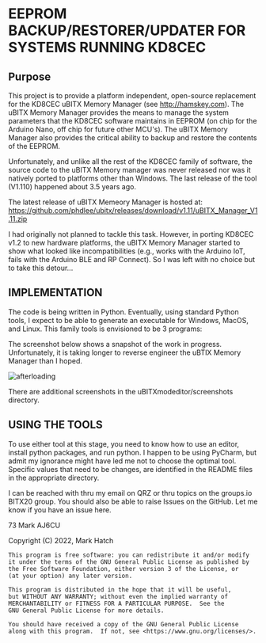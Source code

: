 # EEPROM BACKUP/RESTORER/UPDATER FOR SYSTEMS RUNNING KD8CEC

## Purpose
This project is to provide a platform independent, open-source replacement for the KD8CEC uBITX Memory Manager (see http://hamskey.com). The uBITX Memory Manager provides the means to manage the system parameters that the KD8CEC software maintains in EEPROM (on chip for the Arduino Nano, off chip for future other MCU's). The uBITX Memory Manager also provides the critical ability to backup and restore the contents of the EEPROM. 

Unfortunately, and unlike all the rest of the KD8CEC family of software, the source code to the uBITX Memory manager was never released nor was it natively ported to platforms other than Windows. The last release of the tool (V1.110) happened about 3.5 years ago. 

The latest release of uBITX Memeory Manager is hosted at:
https://github.com/phdlee/ubitx/releases/download/v1.11/uBITX_Manager_V1.11.zip

I had originally not planned to tackle this task. However, in porting KD8CEC v1.2 to new hardware platforms, the uBITX Memory Manager started to show what looked like incompatibilities (e.g., works with the Arduino IoT, fails with the Arduino BLE and RP Connect). So I was left with no choice but to take this detour...

## IMPLEMENTATION
The code is being written in Python. Eventually, using standard Python tools, I expect to be able to generate an executable for Windows, MacOS, and Linux. This family tools is envisioned to be 3 programs:

The screenshot below shows a snapshot of the work in progress. Unfortunately, it is taking longer to reverse engineer the uBTIX Memory Manager than I hoped.


![afterloading](https://user-images.githubusercontent.com/70183884/213938796-80d7aedb-5dc3-4eef-a46d-faeb88d0f750.JPG)

There are additional screenshots in the uBITXmodeditor/screenshots directory.

## USING THE TOOLS
To use either tool at this stage, you need to know how to use an editor, install python packages, and run python. I happen to be using PyCharm, but admit my ignorance might have led me not to choose the optimal tool. Specific values that need to be changes, are identified in the README files in the appropriate directory.

I can be reached with thru my email on QRZ or thru topics on the groups.io BITX20 group. You should also be able to raise Issues on the GitHub. Let me know if you have an issue here.

73
Mark
AJ6CU  

Copyright (C) 2022,  Mark Hatch

    This program is free software: you can redistribute it and/or modify
    it under the terms of the GNU General Public License as published by
    the Free Software Foundation, either version 3 of the License, or
    (at your option) any later version.

    This program is distributed in the hope that it will be useful,
    but WITHOUT ANY WARRANTY; without even the implied warranty of
    MERCHANTABILITY or FITNESS FOR A PARTICULAR PURPOSE.  See the
    GNU General Public License for more details.

    You should have received a copy of the GNU General Public License
    along with this program.  If not, see <https://www.gnu.org/licenses/>.
